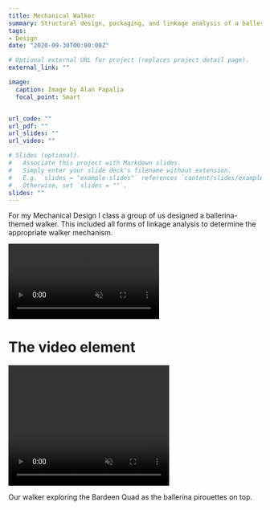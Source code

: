```yaml
---
title: Mechanical Walker
summary: Structural design, packaging, and linkage analysis of a ballerina themed walker
tags:
- Design
date: "2020-09-30T00:00:00Z"

# Optional external URL for project (replaces project detail page).
external_link: ""

image:
  caption: Image by Alan Papalia
  focal_point: Smart


url_code: ""
url_pdf: ""
url_slides: ""
url_video: ""

# Slides (optional).
#   Associate this project with Markdown slides.
#   Simply enter your slide deck's filename without extension.
#   E.g. `slides = "example-slides"` references `content/slides/example-slides.md`.
#   Otherwise, set `slides = ""`.
slides: ""
---
```


For my Mechanical Design I class a group of us designed a ballerina-themed
walker. This included all forms of linkage analysis to determine the appropriate
walker mechanism.

<html>
<body>
  <video class="video" autoplay muted loop>
    <source src="/img/370_video.webm" type='video/webm' />
    <source src="/img/370_video.mp4" type='video/mp4' />
    Your browser does not support the video tag.
  </video>

</body>
</html>

<html>
<body>

<h1>The video element</h1>

<video width="320" height="240" loop autoplay muted>
  <source src="370_video.mp4" type="video/mp4">
</video>

</body>
</html> 

Our walker exploring the Bardeen Quad as the ballerina pirouettes on top.
